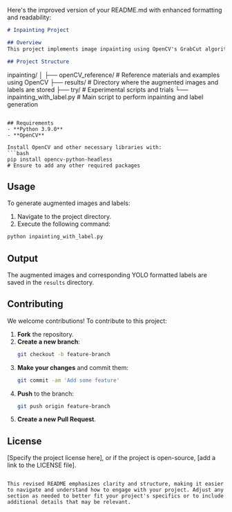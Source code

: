 Here's the improved version of your README.md with enhanced formatting and readability:

```markdown
# Inpainting Project

## Overview
This project implements image inpainting using OpenCV's GrabCut algorithm combined with the CutMix technique. It enhances background images by pasting object images onto them, producing augmented images and labels in YOLO format.

## Project Structure
```
inpainting/
│
├── openCV_reference/       # Reference materials and examples using OpenCV
├── results/                # Directory where the augmented images and labels are stored
├── try/                    # Experimental scripts and trials
└── inpainting_with_label.py  # Main script to perform inpainting and label generation
```

## Requirements
- **Python 3.9.0**
- **OpenCV**

Install OpenCV and other necessary libraries with:
```bash
pip install opencv-python-headless
# Ensure to add any other required packages
```

## Usage
To generate augmented images and labels:
1. Navigate to the project directory.
2. Execute the following command:
```bash
python inpainting_with_label.py
```

## Output
The augmented images and corresponding YOLO formatted labels are saved in the `results` directory.

## Contributing
We welcome contributions! To contribute to this project:
1. **Fork** the repository.
2. **Create a new branch**:
   ```bash
   git checkout -b feature-branch
   ```
3. **Make your changes** and commit them:
   ```bash
   git commit -am 'Add some feature'
   ```
4. **Push** to the branch:
   ```bash
   git push origin feature-branch
   ```
5. **Create a new Pull Request**.

## License
[Specify the project license here], or if the project is open-source, [add a link to the LICENSE file].
```

This revised README emphasizes clarity and structure, making it easier to navigate and understand how to engage with your project. Adjust any section as needed to better fit your project's specifics or to include additional details that may be relevant.
